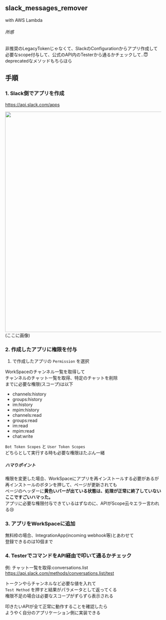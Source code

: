 ## slack_messages_remover
with AWS Lambda

###### 所感  
非推奨のLegacyTokenじゃなくて、SlackのConfigurationからアプリ作成して  
必要なscope付与して、公式のAPI内のTesterから通るかチェックして..😇  
deprecatedなメソッドもちらほら

## 手順
### 1. Slack側でアプリを作成
https://api.slack.com/apps

<img src="" width="710">(ここに画像)


### 2. 作成したアプリに権限を付与

1. で作成したアプリの `Permission` を選択

WorkSpaceのチャンネル一覧を取得して  
チャンネルのチャット一覧を取得、特定のチャットを削除  
までに必要な権限(スコープ)は以下  
- channels:history
- groups:history
- im:history
- mpim:history
- channels:read
- groups:read
- im:read
- mpim:read
- chat:write

`Bot Token Scopes` と `User Token Scopes`  
どちらとして実行する時も必要な権限はたぶん一緒  

##### ハマりポイント  
権限を変更した場合、WorkSpaceにアプリを再インストールする必要があるが  
再インストールのボタンを押して、ページが更新されても  
ページのヘッダーに**黄色いバーが出ている状態は、処理が正常に終了していない**  
**ここですごいハマった。**  
アプリに必要な権限付与できているはずなのに、APIがScope云々エラー言われる😢  


### 3. アプリをWorkSpaceに追加
無料枠の場合、IntegrationApp(incoming webhook等)とあわせて  
登録できるのは10個まで


### 4. TesterでコマンドをAPI経由で叩いて通るかチェック
例: チャット一覧を取得:conversations.list  
https://api.slack.com/methods/conversations.list/test  
  
トークンやらチャンネルなど必要な値を入れて  
`Test Method` を押すと結果がパラメータとして返ってくる  
権限不足の場合は必要なスコープがずらずら表示される  

叩きたいAPIが全て正常に動作することを確認したら  
ようやく自分のアプリケーション側に実装できる



